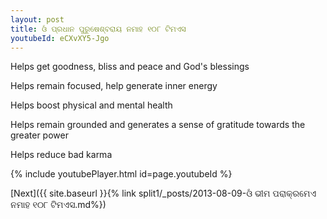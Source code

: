 ```yaml
---
layout: post
title: ଓଁ ପ୍ରଧାନ ପୁରୁଷେଶ୍ବରାୟ ନମାହ ୧୦୮ ଟିମଏସ
youtubeId: eCXvXY5-Jgo
---
```

 
 
Helps get goodness, bliss and peace and God's blessings
 
Helps remain focused, help generate inner energy 
 
Helps boost physical and mental health 
 
Helps remain grounded and generates a sense of gratitude towards the greater power 
 
Helps reduce bad karma
 
 
 
 


{% include youtubePlayer.html id=page.youtubeId %}
 
[Next]({{ site.baseurl }}{% link  split1/_posts/2013-08-09-ଓଁ ଭୀମ ପରାକ୍ରମେଏ ନମାହ ୧୦୮ ଟିମଏସ.md%})
 
